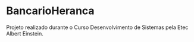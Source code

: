 # BancarioHeranca
 Projeto realizado durante o Curso Desenvolvimento de Sistemas pela Etec Albert Einstein.
